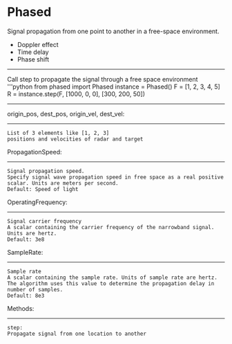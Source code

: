 # Phased
Signal propagation from one point to another in a free-space environment.
* Doppler effect
* Time delay
* Phase shift
***
Call step to propagate the signal through a free space environment
'''python
	from phased import Phased
	instance = Phased()
	F = [1, 2, 3, 4, 5]
	R = instance.step(F, [1000, 0, 0], [300, 200, 50])
***
origin_pos, dest_pos, origin_vel, dest_vel:
__________________________________________
	List of 3 elements like [1, 2, 3]
	positions and velocities of radar and target

PropagationSpeed:
________________
	Signal propagation speed.
  	Specify signal wave propagation speed in free space as a real positive scalar. Units are meters per second.
  	Default: Speed of light

OperatingFrequency:
__________________
	Signal carrier frequency
  	A scalar containing the carrier frequency of the narrowband signal. Units are hertz.
  	Default: 3e8
SampleRate:
__________
	Sample rate
	A scalar containing the sample rate. Units of sample rate are hertz.
	The algorithm uses this value to determine the propagation delay in number of samples.
	Default: 8e3
Methods:
_______
	step:
	Propagate signal from one location to another
